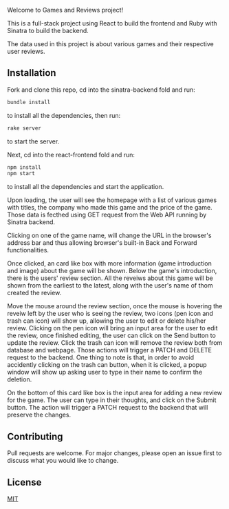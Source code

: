 Welcome to Games and Reviews project!

This is a full-stack project using React to build the frontend and Ruby with Sinatra to build the backend.

The data used in this project is about various games and their respective user reviews.

## Installation

Fork and clone this repo, cd into the sinatra-backend fold and run:

```bash
bundle install
```

to install all the dependencies, then run:

```bash
rake server
```

to start the server.

Next, cd into the react-frontend fold and run:

```bash
npm install
npm start
```

to install all the dependencies and start the application.

Upon loading, the user will see the homepage with a list of various games with titles, the company who made this game and the price of the game. Those data is fecthed using GET request from the Web API running by Sinatra backend.

Clicking on one of the game name, will change the URL in the browser's address bar and thus allowing browser's built-in Back and Forward functionalities.

Once clicked, an card like box with more information (game introduction and image) about the game will be shown. Below the game's introduction, there is the users' review section. All the reveiws about this game will be shown from the earliest to the latest, along with the user's name of thom created the review.

Move the mouse around the review section, once the mouse is hovering the reveiw left by the user who is seeing the review, two icons (pen icon and trash can icon) will show up, allowing the user to edit or delete his/her review. Clicking on the pen icon will bring an input area for the user to edit the review, once finished editing, the user can click on the Send button to update the review. Click the trash can icon will remove the review both from database and webpage. Those actions will trigger a PATCH and DELETE request to the backend. One thing to note is that, in order to avoid accidently clicking on the trash can button, when it is clicked, a popup window will show up asking user to type in their name to confirm the deletion.

On the bottom of this card like box is the input area for adding a new review for the game. The user can type in their thoughts, and click on the Submit button. The action will trigger a PATCH request to the backend that will preserve the changes.

## Contributing

Pull requests are welcome. For major changes, please open an issue first to discuss what you would like to change.

## License

[MIT](https://choosealicense.com/licenses/mit/)